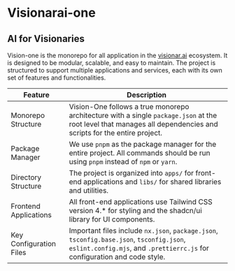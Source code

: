 # Visionarai-one

## AI for Visionaries

Vision-one is the monorepo for all application in the [visionar.ai](https://visionar.ai) ecosystem. It is designed to be modular, scalable, and easy to maintain. The project is structured to support multiple applications and services, each with its own set of features and functionalities.

| Feature | Description |
| --- | --- |
| Monorepo Structure | Vision-One follows a true monorepo architecture with a single `package.json` at the root level that manages all dependencies and scripts for the entire project. |
| Package Manager | We use `pnpm` as the package manager for the entire project. All commands should be run using `pnpm` instead of `npm` or `yarn`. |
| Directory Structure | The project is organized into `apps/` for front-end applications and `libs/` for shared libraries and utilities. |
| Frontend Applications | All front-end applications use Tailwind CSS version 4.\* for styling and the shadcn/ui library for UI components. |
| Key Configuration Files | Important files include `nx.json`, `package.json`, `tsconfig.base.json`, `tsconfig.json`, `eslint.config.mjs`, and `.prettierrc.js` for configuration and code style. |
